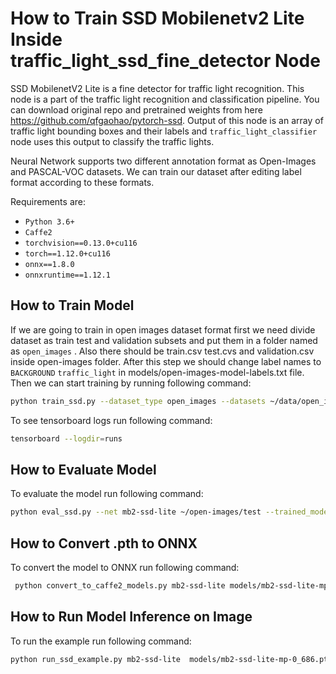 # How to Train SSD Mobilenetv2 Lite Inside traffic_light_ssd_fine_detector Node


SSD MobilenetV2 Lite  is a fine detector for traffic light recognition. This node is a part of the traffic light recognition and classification pipeline. You can download original repo and pretrained weights from here https://github.com/qfgaohao/pytorch-ssd. Output of this node is an array of traffic light bounding boxes and their labels and `traffic_light_classifier` node uses this output to classify the traffic lights.

Neural Network supports two different annotation format as Open-Images and PASCAL-VOC datasets. We can train our dataset after editing label format according to these formats.

Requirements are:
- `Python 3.6+`
- `Caffe2`
- `torchvision==0.13.0+cu116`
- `torch==1.12.0+cu116`
- `onnx==1.8.0`
- `onnxruntime==1.12.1`

## How to Train Model
If we are going to train in open images dataset format first we need  divide dataset as train test and validation subsets and put them in a folder named as `open_images` . Also there should be train.csv test.cvs and validation.csv inside open-images folder.
After this step we should change label names to `BACKGROUND` `traffic_light` in models/open-images-model-labels.txt file. Then we can start training by running following command:
```bash
python train_ssd.py --dataset_type open_images --datasets ~/data/open_images --net mb2-ssd-lite --pretrained_ssd models/mb2-ssd-lite-mp-0_686.pth --scheduler cosine --lr 0.01 --t_max 100 --validation_epochs 5 --num_epochs 200 --base_net_lr 0.001  --batch_size 8

```
To see tensorboard logs run following command:
```bash
tensorboard --logdir=runs
```

## How to Evaluate Model
To evaluate the model run following command:
```bash
python eval_ssd.py --net mb2-ssd-lite ~/open-images/test --trained_model models/mb2-ssd-lite-mp-0_686.pth --label_file models/open-images-model-labels.txt
```

## How to Convert .pth to ONNX
To convert the model to ONNX run following command:
```bash
 python convert_to_caffe2_models.py mb2-ssd-lite models/mb2-ssd-lite-mp-0_686.pth models/open-images-model-labels.txt
```

## How to Run Model Inference on Image
To run the example run following command:
```bash
python run_ssd_example.py mb2-ssd-lite  models/mb2-ssd-lite-mp-0_686.pth models/open-images-model-labels.txt /home/user/folder-of-test-iamges
```

